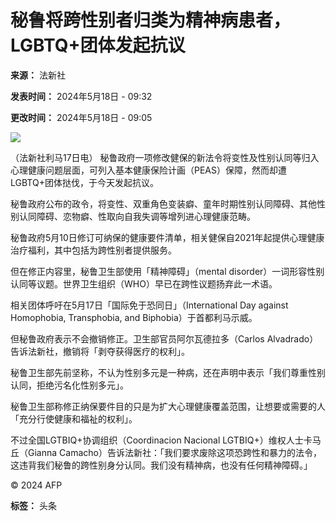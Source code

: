 # 秘鲁将跨性别者归类为精神病患者，LGBTQ+团体发起抗议

**来源：** 法新社

**发表时间：** 2024年5月18日 - 09:32

**更改时间：** 2024年5月18日 - 09:05

![](https://s.rfi.fr/media/display/020b8dae-e6c1-11ee-a196-005056bfb2b6/w:980/p:16x9/img-default-RFI.jpg)

（法新社利马17日电） 秘鲁政府一项修改健保的新法令将变性及性别认同等归入心理健康问题层面，可列入基本健康保险计画（PEAS）保障，然而却遭LGBTQ+团体挞伐，于今天发起抗议。

秘鲁政府公布的政令，将变性、双重角色变装癖、童年时期性别认同障碍、其他性别认同障碍、恋物癖、性取向自我失调等增列进心理健康范畴。

秘鲁政府5月10日修订可纳保的健康要件清单，相关健保自2021年起提供心理健康治疗福利，其中包括为跨性别者提供服务。

但在修正内容里，秘鲁卫生部使用「精神障碍」（mental disorder）一词形容性别认同等议题。世界卫生组织（WHO）早已在跨性议题扬弃此一术语。

相关团体呼吁在5月17日「国际免于恐同日」（International Day against Homophobia, Transphobia, and Biphobia）于首都利马示威。

但秘鲁政府表示不会撤销修正。卫生部官员阿尔瓦德拉多（Carlos Alvadrado）告诉法新社，撤销将「剥夺获得医疗的权利」。

秘鲁卫生部先前坚称，不认为性别多元是一种病，还在声明中表示「我们尊重性别认同，拒绝污名化性别多元」。

秘鲁卫生部称修正纳保要件目的只是为扩大心理健康覆盖范围，让想要或需要的人「充分行使健康和福祉的权利」。

不过全国LGTBIQ+协调组织（Coordinacion Nacional LGTBIQ+）维权人士卡马丘（Gianna Camacho）告诉法新社：「我们要求废除这项恐跨性和暴力的法令，这违背我们秘鲁的跨性别身分认同。我们没有精神病，也没有任何精神障碍。」

© 2024 AFP

**标签：** 头条

